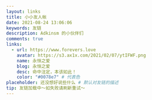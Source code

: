 ```yaml
---
layout: links
title: 小小友人帐
date: 2021-08-24 13:06:06
keywords: 友链
description: Adkinsm 的小伙伴们
comments: true
links:
  - url: https://www.forevers.love
    avatar: https://s3.ax1x.com/2021/02/07/ytIFWF.png
    name: 永恒之爱
    blog: 永恒之爱
    desc: 命中注定，本该如此！
    color: "#0078e7" # 代表色
placeholder: 还没想好说些什么 # 默认对友链的描述
tip: 友链加载中～如失败请刷新重试～
---
```

